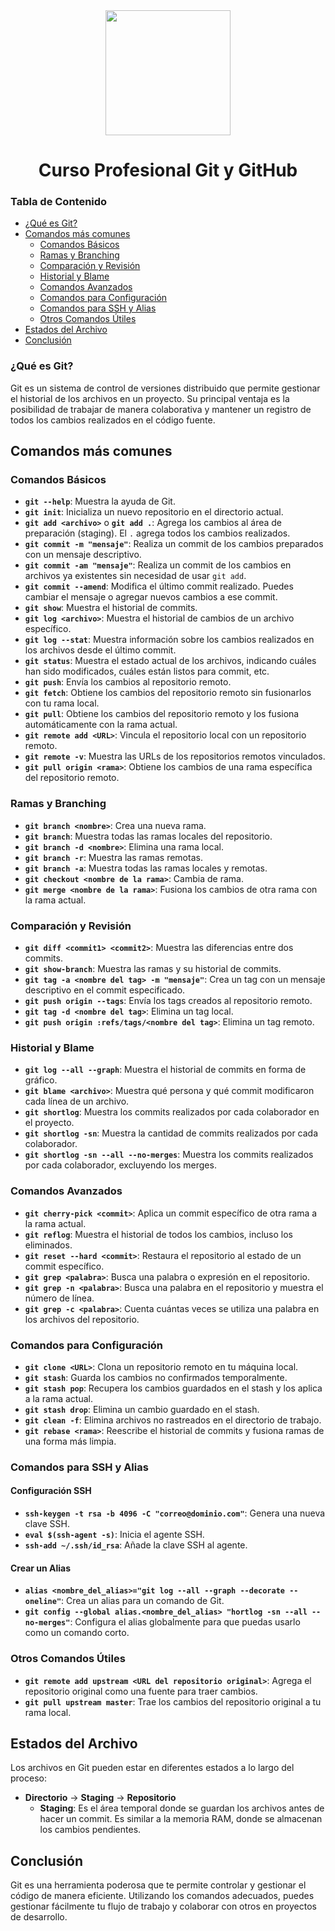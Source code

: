 <div align="center">
  <img height="200" src="https://avatars.githubusercontent.com/u/2975064?s=200&v=4"  />
</div>

###

<h1 align="center">Curso Profesional Git y GitHub</h1>

###

### Tabla de Contenido

- [¿Qué es Git?](#qué-es-git)
- [Comandos más comunes](#comandos-más-comunes)
  - [Comandos Básicos](#comandos-básicos)
  - [Ramas y Branching](#ramas-y-branching)
  - [Comparación y Revisión](#comparación-y-revisión)
  - [Historial y Blame](#historial-y-blame)
  - [Comandos Avanzados](#comandos-avanzados)
  - [Comandos para Configuración](#comandos-para-configuración)
  - [Comandos para SSH y Alias](#comandos-para-ssh-y-alias)
  - [Otros Comandos Útiles](#otros-comandos-útiles)
- [Estados del Archivo](#estados-del-archivo)
- [Conclusión](#conclusión)

###

### ¿Qué es Git? <a name="qué-es-git"></a>

Git es un sistema de control de versiones distribuido que permite gestionar el historial de los archivos en un proyecto. Su principal ventaja es la posibilidad de trabajar de manera colaborativa y mantener un registro de todos los cambios realizados en el código fuente.

## Comandos más comunes <a name="comandos-más-comunes"></a>

### Comandos Básicos <a name="comandos-básicos"></a>

- **`git --help`**: Muestra la ayuda de Git.
- **`git init`**: Inicializa un nuevo repositorio en el directorio actual.
- **`git add <archivo>`** o **`git add .`**: Agrega los cambios al área de preparación (staging). El `.` agrega todos los cambios realizados.
- **`git commit -m "mensaje"`**: Realiza un commit de los cambios preparados con un mensaje descriptivo.
- **`git commit -am "mensaje"`**: Realiza un commit de los cambios en archivos ya existentes sin necesidad de usar `git add`.
- **`git commit --amend`**: Modifica el último commit realizado. Puedes cambiar el mensaje o agregar nuevos cambios a ese commit.
- **`git show`**: Muestra el historial de commits.
- **`git log <archivo>`**: Muestra el historial de cambios de un archivo específico.
- **`git log --stat`**: Muestra información sobre los cambios realizados en los archivos desde el último commit.
- **`git status`**: Muestra el estado actual de los archivos, indicando cuáles han sido modificados, cuáles están listos para commit, etc.
- **`git push`**: Envía los cambios al repositorio remoto.
- **`git fetch`**: Obtiene los cambios del repositorio remoto sin fusionarlos con tu rama local.
- **`git pull`**: Obtiene los cambios del repositorio remoto y los fusiona automáticamente con la rama actual.
- **`git remote add <URL>`**: Vincula el repositorio local con un repositorio remoto.
- **`git remote -v`**: Muestra las URLs de los repositorios remotos vinculados.
- **`git pull origin <rama>`**: Obtiene los cambios de una rama específica del repositorio remoto.

### Ramas y Branching <a name="ramas-y-branching"></a>

- **`git branch <nombre>`**: Crea una nueva rama.
- **`git branch`**: Muestra todas las ramas locales del repositorio.
- **`git branch -d <nombre>`**: Elimina una rama local.
- **`git branch -r`**: Muestra las ramas remotas.
- **`git branch -a`**: Muestra todas las ramas locales y remotas.
- **`git checkout <nombre de la rama>`**: Cambia de rama.
- **`git merge <nombre de la rama>`**: Fusiona los cambios de otra rama con la rama actual.

### Comparación y Revisión <a name="comparación-y-revisión"></a>

- **`git diff <commit1> <commit2>`**: Muestra las diferencias entre dos commits.
- **`git show-branch`**: Muestra las ramas y su historial de commits.
- **`git tag -a <nombre del tag> -m "mensaje"`**: Crea un tag con un mensaje descriptivo en el commit especificado.
- **`git push origin --tags`**: Envía los tags creados al repositorio remoto.
- **`git tag -d <nombre del tag>`**: Elimina un tag local.
- **`git push origin :refs/tags/<nombre del tag>`**: Elimina un tag remoto.

### Historial y Blame <a name="historial-y-blame"></a>

- **`git log --all --graph`**: Muestra el historial de commits en forma de gráfico.
- **`git blame <archivo>`**: Muestra qué persona y qué commit modificaron cada línea de un archivo.
- **`git shortlog`**: Muestra los commits realizados por cada colaborador en el proyecto.
- **`git shortlog -sn`**: Muestra la cantidad de commits realizados por cada colaborador.
- **`git shortlog -sn --all --no-merges`**: Muestra los commits realizados por cada colaborador, excluyendo los merges.

### Comandos Avanzados <a name="comandos-avanzados"></a>

- **`git cherry-pick <commit>`**: Aplica un commit específico de otra rama a la rama actual.
- **`git reflog`**: Muestra el historial de todos los cambios, incluso los eliminados.
- **`git reset --hard <commit>`**: Restaura el repositorio al estado de un commit específico.
- **`git grep <palabra>`**: Busca una palabra o expresión en el repositorio.
- **`git grep -n <palabra>`**: Busca una palabra en el repositorio y muestra el número de línea.
- **`git grep -c <palabra>`**: Cuenta cuántas veces se utiliza una palabra en los archivos del repositorio.

### Comandos para Configuración <a name="comandos-para-configuración"></a>

- **`git clone <URL>`**: Clona un repositorio remoto en tu máquina local.
- **`git stash`**: Guarda los cambios no confirmados temporalmente.
- **`git stash pop`**: Recupera los cambios guardados en el stash y los aplica a la rama actual.
- **`git stash drop`**: Elimina un cambio guardado en el stash.
- **`git clean -f`**: Elimina archivos no rastreados en el directorio de trabajo.
- **`git rebase <rama>`**: Reescribe el historial de commits y fusiona ramas de una forma más limpia.

### Comandos para SSH y Alias <a name="comandos-para-ssh-y-alias"></a>

#### Configuración SSH

- **`ssh-keygen -t rsa -b 4096 -C "correo@dominio.com"`**: Genera una nueva clave SSH.
- **`eval $(ssh-agent -s)`**: Inicia el agente SSH.
- **`ssh-add ~/.ssh/id_rsa`**: Añade la clave SSH al agente.

#### Crear un Alias

- **`alias <nombre_del_alias>="git log --all --graph --decorate --oneline"`**: Crea un alias para un comando de Git.
- **`git config --global alias.<nombre_del_alias> "hortlog -sn --all --no-merges"`**: Configura el alias globalmente para que puedas usarlo como un comando corto.

### Otros Comandos Útiles <a name="otros-comandos-útiles"></a>

- **`git remote add upstream <URL del repositorio original>`**: Agrega el repositorio original como una fuente para traer cambios.
- **`git pull upstream master`**: Trae los cambios del repositorio original a tu rama local.

## Estados del Archivo <a name="estados-del-archivo"></a>

Los archivos en Git pueden estar en diferentes estados a lo largo del proceso:

- **Directorio** → **Staging** → **Repositorio**  
  - **Staging**: Es el área temporal donde se guardan los archivos antes de hacer un commit. Es similar a la memoria RAM, donde se almacenan los cambios pendientes.

## Conclusión <a name="conclusión"></a>

Git es una herramienta poderosa que te permite controlar y gestionar el código de manera eficiente. Utilizando los comandos adecuados, puedes gestionar fácilmente tu flujo de trabajo y colaborar con otros en proyectos de desarrollo.
